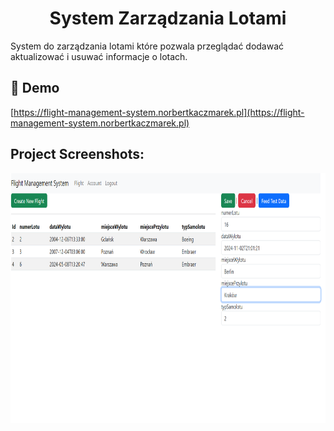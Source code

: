 <h1 align="center" id="title">System Zarządzania Lotami</h1>

<p id="description">System do zarządzania lotami które pozwala przeglądać dodawać aktualizować i usuwać informacje o lotach.</p>

<h2>🚀 Demo</h2>

[https://flight-management-system.norbertkaczmarek.pl](https://flight-management-system.norbertkaczmarek.pl)

<h2>Project Screenshots:</h2>

<img src="https://github.com/NorbertKaczmarek/FlightManagementSystem.UI/blob/master/demo_screenshot.png?raw=true" alt="project-screenshot" width="100%" height="400/">
